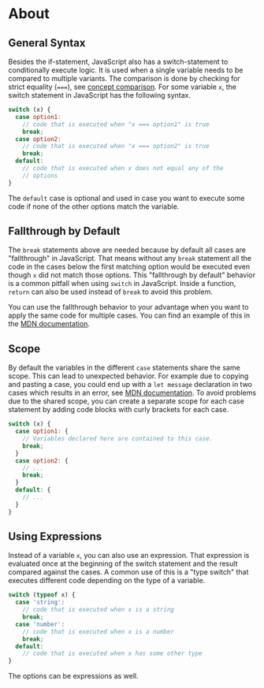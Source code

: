 # About

## General Syntax

Besides the if-statement, JavaScript also has a switch-statement to conditionally execute logic.
It is used when a single variable needs to be compared to multiple variants.
The comparison is done by checking for strict equality (`===`), see [concept comparison][concept-comparison].
For some variable `x`, the switch statement in JavaScript has the following syntax.

<!-- prettier-ignore-start -->
```javascript
switch (x) {
  case option1:
    // code that is executed when "x === option1" is true
    break;
  case option2:
    // code that is executed when "x === option2" is true
    break;
  default:
    // code that is executed when x does not equal any of the
    // options
}
```
<!-- prettier-ignore-end -->

The `default` case is optional and used in case you want to execute some code if none of the other options match the variable.

## Fallthrough by Default

The `break` statements above are needed because by default all cases are "fallthrough" in JavaScript.
That means without any `break` statement all the code in the cases below the first matching option would be executed even though `x` did not match those options.
This "fallthrough by default" behavior is a common pitfall when using `switch` in JavaScript.
Inside a function, `return` can also be used instead of `break` to avoid this problem.

You can use the fallthrough behavior to your advantage when you want to apply the same code for multiple cases.
You can find an example of this in the [MDN documentation][mdn-group-cases].

## Scope

By default the variables in the different `case` statements share the same scope.
This can lead to unexpected behavior.
For example due to copying and pasting a case, you could end up with a `let message` declaration in two cases which results in an error, see [MDN documentation][mdn-switch-scope].
To avoid problems due to the shared scope, you can create a separate scope for each case statement by adding code blocks with curly brackets for each case.

```javascript
switch (x) {
  case option1: {
    // Variables declared here are contained to this case.
    break;
  }
  case option2: {
    // ...
    break;
  }
  default: {
    // ...
  }
}
```

## Using Expressions

Instead of a variable `x`, you can also use an expression.
That expression is evaluated once at the beginning of the switch statement and the result compared against the cases.
A common use of this is a "type switch" that executes different code depending on the type of a variable.

<!-- prettier-ignore-start -->
```javascript
switch (typeof x) {
  case 'string':
    // code that is executed when x is a string
    break;
  case 'number':
    // code that is executed when x is a number
    break;
  default:
    // code that is executed when x has some other type
}
```
<!-- prettier-ignore-end -->

The options can be expressions as well.

[concept-comparison]: /tracks/javascript/concepts/comparison
[mdn-group-cases]: https://developer.mozilla.org/en-US/docs/Web/JavaScript/Reference/Statements/switch#methods_for_multi-criteria_case
[mdn-switch-scope]: https://developer.mozilla.org/en-US/docs/Web/JavaScript/Reference/Statements/switch#block-scope_variables_within_switch_statements
